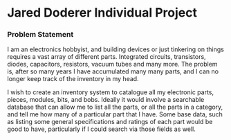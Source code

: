 # Jared Doderer Individual Project

### Problem Statement

I am an electronics hobbyist, and building devices or just tinkering on things requires a vast array of different parts.  Integrated circuits, transistors, diodes, capacitors, resistors, vacuum tubes and many more.  The problem is, after so many years I have accumulated many many parts, and I can no longer keep track of the inventory in my head.

I wish to create an inventory system to catalogue all my electronic parts, pieces, modules, bits, and bobs.  Ideally it would involve a searchable database that can allow me to list all the parts, or all the parts in a category, and tell me how many of a particular part that I have.  Some base data, such as listing some general specifications and ratings of each part would be good to have, particularly if I could search via those fields as well.